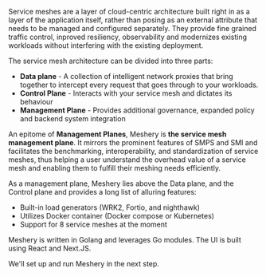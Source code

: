 Service meshes are a layer of cloud-centric architecture built right in as a layer of the application itself, rather than posing as an external attribute that needs to be managed and configured separately. They provide fine grained traffic control, inproved resiliency, observability and modernizes existing workloads without interfering with the existing deployment.

The service mesh architecture can be divided into three parts:

* **Data plane** - A collection of intelligent network proxies that bring together to intercept every request that goes through to your workloads.
* **Control Plane** - Interacts with your service mesh and dictates its behaviour
* **Management Plane** - Provides additional governance, expanded policy  and backend system integration

An epitome of **Management Planes**, Meshery is **the service mesh management plane**. It mirrors the prominent features of SMPS and SMI and facilitates the benchmarking, interoperability, and standardization of service meshes, thus helping a user understand the overhead value of a service mesh and enabling them to fulfill their meshing needs efficiently.

As a management plane, Meshery lies above the Data plane, and the Control plane and provides a long list of alluring features:

- Built-in load generators (WRK2, Fortio, and nighthawk)
- Utilizes Docker container (Docker compose or Kubernetes)
- Support for 8 service meshes at the moment

Meshery is written in Golang and leverages Go modules. The UI is built using React and Next.JS.

We'll set up and run Meshery in the next step.
